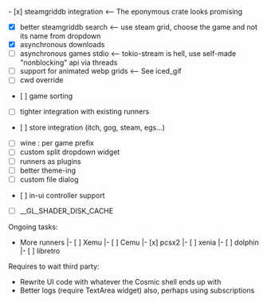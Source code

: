 - [x] steamgriddb integration                        <-- The eponymous crate looks promising
- [x] better steamgriddb search                      <-- use steam grid, choose the game and not its name from dropdown
- [x] asynchronous downloads
- [ ] asynchronous games stdio                       <-- tokio-stream is hell, use self-made "nonblocking" api via threads
- [ ] support for animated webp grids                <-- See iced_gif 
- [ ] cwd override
- [ ] game sorting
- [ ] tighter integration with existing runners
- [ ] store integration (itch, gog, steam, egs...)
- [ ] wine : per game prefix
- [ ] custom split dropdown widget
- [ ] runners as plugins
- [ ] better theme-ing
- [ ] custom file dialog
- [ ] in-ui controller support
- [ ] \__GL_SHADER_DISK_CACHE

Ongoing tasks:
- More runners
  |- [ ] Xemu
  |- [ ] Cemu
  |- [x] pcsx2
  |- [ ] xenia
  |- [ ] dolphin
  |- [ ] libretro

Requires to wait third party:
- Rewrite UI code with whatever the Cosmic shell ends up with
- Better logs (require TextArea widget) also, perhaps using subscriptions
